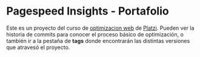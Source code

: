 # Pagespeed Insights - Portafolio
Este es un proyecto del curso de [optimizacion web](http://platzi.com/clases/optimizacion-web/) de [Platzi](https://platzi.com).
Pueden ver la historia de commits para conocer el proceso básico de optimización, o también ir a la pestaña de **tags** donde encontrarán las distintas versiones que atravesó el proyecto.
